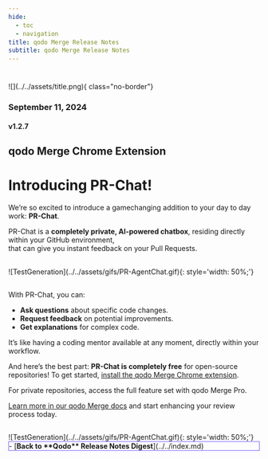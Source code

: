 ```yaml
---
hide:
  - toc
  - navigation
title: qodo Merge Release Notes
subtitle: qodo Merge Release Notes
---
```

#
<div markdown class="centered">
![](../../assets/title.png){ class="no-border"}

### September 11, 2024
#### v1.2.7

<div class="content" markdown>
<div class="bg-black" markdown>

## qodo Merge Chrome Extension
# Introducing **PR-Chat!**

<div class="left-padding" markdown>

We’re so excited to introduce a gamechanging addition to your day to day work: **PR-Chat**.

PR-Chat is a **completely private, AI-powered chatbox**, residing directly within your GitHub environment,<br>that can give you instant feedback on your Pull Requests.

##
<div markdown class="centered">
![TestGeneration](../../assets/gifs/PR-AgentChat.gif){: style='width: 50%;'}
</div>

##
With PR-Chat, you can:

* **Ask questions** about specific code changes.
* **Request feedback** on potential improvements.
* **Get explanations** for complex code.

It’s like having a coding mentor available at any moment, directly within your workflow.

And here’s the best part: **PR-Chat is completely free** for open-source repositories! To get started, [install the qodo Merge Chrome extension](http://qodo.ai/pr-ext).

For private repositories, access the full feature set with qodo Merge Pro.

[Learn more in our qodo Merge docs](https://qodo-merge-docs.qodo.ai/chrome-extension/#pr-chat) and start enhancing your review process today.

##
<div markdown class="centered">
![TestGeneration](../../assets/gifs/PR-AgentChat.gif){: style='width: 50%;'}
</div>

<div class="centered" markdown>

<div class="grid cards" style="border: 1px solid #765bfa;" markdown>
- [<b class="green">Back to **Qodo** Release Notes Digest</b>](../../index.md)
</div>

</div>

</div>
</div>
</div>
</div>